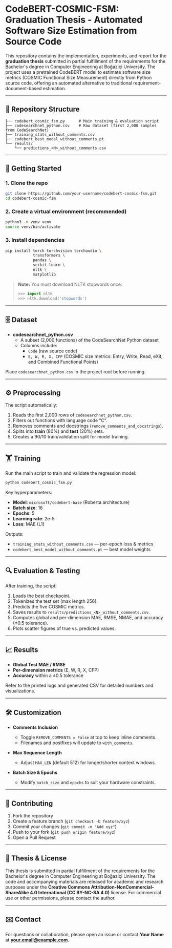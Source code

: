 # CodeBERT-COSMIC-FSM: Graduation Thesis - Automated Software Size Estimation from Source Code

This repository contains the implementation, experiments, and report for the **graduation thesis** submitted in partial fulfillment of the requirements for the Bachelor's degree in Computer Engineering at Boğaziçi University. The project uses a pretrained CodeBERT model to estimate software size metrics (COSMIC Functional Size Measurement) directly from Python source code, offering an automated alternative to traditional requirement-document-based estimation.

---

## 📂 Repository Structure

```
├── codebert_cosmic_fsm.py      # Main training & evaluation script
├── codesearchnet_python.csv    # Raw dataset (first 2,000 samples from CodeSearchNet)
├── training_stats_without_comments.csv  
├── codebert_best_model_without_comments.pt
└── results/
    └── predictions_<N>_without_comments.csv
```

---

## 🚀 Getting Started

### 1. Clone the repo
```bash
git clone https://github.com/your-username/codebert-cosmic-fsm.git
cd codebert-cosmic-fsm
```

### 2. Create a virtual environment (recommended)
```bash
python3 -m venv venv
source venv/bin/activate
```

### 3. Install dependencies
```bash
pip install torch torchvision torchaudio \
            transformers \
            pandas \
            scikit-learn \
            nltk \
            matplotlib
```
> **Note:** You must download NLTK stopwords once:
> ```python
> >>> import nltk
> >>> nltk.download('stopwords')
> ```

---

## 🗄 Dataset

- **codesearchnet_python.csv**  
  - A subset (2,000 functions) of the CodeSearchNet Python dataset  
  - Columns include:
    - `Code` (raw source code)
    - `E, W, R, X, CFP` (COSMIC size metrics: Entry, Write, Read, eXit, and Combined Functional Points)

Place `codesearchnet_python.csv` in the project root before running.

---

## ⚙️ Preprocessing

The script automatically:

1. Reads the first 2,000 rows of `codesearchnet_python.csv`.
2. Filters out functions with language code “C”.
3. Removes comments and docstrings (`remove_comments_and_docstrings`).
4. Splits into **train** (80%) and **test** (20%) sets.
5. Creates a 90/10 train/validation split for model training.

---

## 🏋️ Training

Run the main script to train and validate the regression model:

```bash
python codebert_cosmic_fsm.py
```

Key hyperparameters:

- **Model**: `microsoft/codebert-base` (Roberta architecture)
- **Batch size**: 16
- **Epochs**: 5
- **Learning rate**: 2e-5
- **Loss**: MAE (L1)

Outputs:

- `training_stats_without_comments.csv` — per-epoch loss & metrics  
- `codebert_best_model_without_comments.pt` — best model weights  

---

## 🔍 Evaluation & Testing

After training, the script:

1. Loads the best checkpoint.
2. Tokenizes the test set (max length 256).
3. Predicts the five COSMIC metrics.
4. Saves results to `results/predictions_<N>_without_comments.csv`.
5. Computes global and per-dimension MAE, RMSE, NMAE, and accuracy (±0.5 tolerance).
6. Plots scatter figures of true vs. predicted values.

---

## 📈 Results

- **Global Test MAE / RMSE**  
- **Per-dimension metrics** (E, W, R, X, CFP)  
- **Accuracy** within a ±0.5 tolerance  

Refer to the printed logs and generated CSV for detailed numbers and visualizations.

---

## 🛠 Customization

- **Comments Inclusion**  
  - Toggle `REMOVE_COMMENTS = False` at top to keep inline comments.
  - Filenames and postfixes will update to `with_comments`.

- **Max Sequence Length**  
  - Adjust `MAX_LEN` (default 512) for longer/shorter context windows.

- **Batch Size & Epochs**  
  - Modify `batch_size` and `epochs` to suit your hardware constraints.

---

## 🤝 Contributing

1. Fork the repository  
2. Create a feature branch (`git checkout -b feature/xyz`)  
3. Commit your changes (`git commit -m "Add xyz"`)  
4. Push to your fork (`git push origin feature/xyz`)  
5. Open a Pull Request  

---

## 📜 Thesis & License

This thesis is submitted in partial fulfillment of the requirements for the Bachelor's degree in Computer Engineering at Boğaziçi University. The code and accompanying materials are released for academic and research purposes under the **Creative Commons Attribution-NonCommercial-ShareAlike 4.0 International (CC BY-NC-SA 4.0)** license. For commercial use or other permissions, please contact the author.

---

## ✉️ Contact

For questions or collaboration, please open an issue or contact **Your Name** at **your.email@example.com**.
